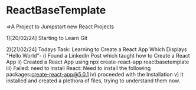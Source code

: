 # ReactBaseTemplate

=>A Project to Jumpstart new React Projects

1)[20/02/24] Starting to Learn Git

2)[21/02/24] Todays Task: Learning to Create a React App Which Displays "Hello World"-
  i) Found a LinkedIn Post which taught how to Create a React App
  ii) Created a React App using npx create-react-app reactbasetemplate
  iii) Failed: need to install React: Need to install the following packages:create-react-app@5.0.1
  iv) proceeded with the Installation
  v) it installed and created a plethora of files, trying to understand them now.
   
